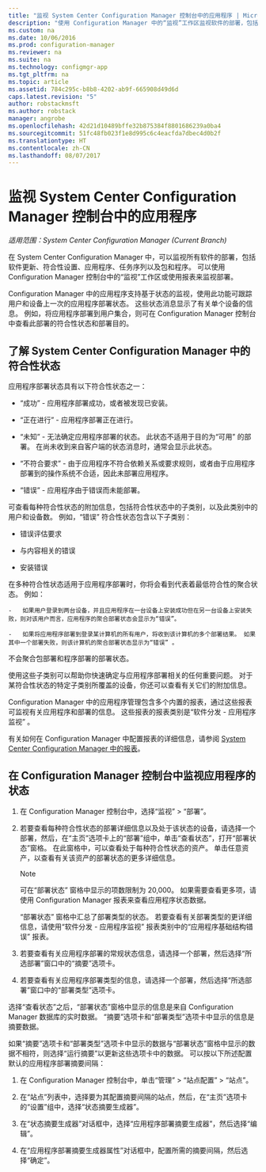 ```yaml
---
title: "监视 System Center Configuration Manager 控制台中的应用程序 | Microsoft Docs"
description: "使用 Configuration Manager 中的“监视”工作区监视软件的部署，包括更新、符合性设置和应用程序。"
ms.custom: na
ms.date: 10/06/2016
ms.prod: configuration-manager
ms.reviewer: na
ms.suite: na
ms.technology: configmgr-app
ms.tgt_pltfrm: na
ms.topic: article
ms.assetid: 784c295c-b8b8-4202-ab9f-665908d49d6d
caps.latest.revision: "5"
author: robstackmsft
ms.author: robstack
manager: angrobe
ms.openlocfilehash: 42d21d10489bffe32b875384f8801686239a0ba4
ms.sourcegitcommit: 51fc48fb023f1e8d995c6c4eacfda7dbec4d0b2f
ms.translationtype: HT
ms.contentlocale: zh-CN
ms.lasthandoff: 08/07/2017
---
```

# <a name="monitor-applications-from-the-system-center-configuration-manager-console"></a>监视 System Center Configuration Manager 控制台中的应用程序

*适用范围：System Center Configuration Manager (Current Branch)*


在 System Center Configuration Manager 中，可以监视所有软件的部署，包括软件更新、符合性设置、应用程序、任务序列以及包和程序。 可以使用 Configuration Manager 控制台中的“监视”工作区或使用报表来监视部署。  

 Configuration Manager 中的应用程序支持基于状态的监视，使用此功能可跟踪用户和设备上一次的应用程序部署状态。 这些状态消息显示了有关单个设备的信息。 例如，将应用程序部署到用户集合，则可在 Configuration Manager 控制台中查看此部署的符合性状态和部署目的。  

## <a name="learn-about-compliance-states-in-system-center-configuration-manager"></a>了解 System Center Configuration Manager 中的符合性状态
 应用程序部署状态具有以下符合性状态之一：  

-   “成功” - 应用程序部署成功，或者被发现已安装。  

-   “正在进行” - 应用程序部署正在进行。  

-   “未知” - 无法确定应用程序部署的状态。 此状态不适用于目的为“可用” 的部署。 在尚未收到来自客户端的状态消息时，通常会显示此状态。  

-   “不符合要求” - 由于应用程序不符合依赖关系或要求规则，或者由于应用程序部署到的操作系统不合适，因此未部署应用程序。  

-   “错误” - 应用程序由于错误而未能部署。  

可查看每种符合性状态的附加信息，包括符合性状态中的子类别，以及此类别中的用户和设备数。 例如，“错误”  符合性状态包含以下子类别：  

-   错误评估要求  

-   与内容相关的错误  

-   安装错误  

 在多种符合性状态适用于应用程序部署时，你将会看到代表着最低符合性的聚合状态。 例如：  

    -   如果用户登录到两台设备，并且应用程序在一台设备上安装成功但在另一台设备上安装失败，则对该用户而言，应用程序的聚合部署状态会显示为“错误”。  

    -   如果将应用程序部署到登录某计算机的所有用户，将收到该计算机的多个部署结果。 如果其中一个部署失败，则该计算机的聚合部署状态显示为“错误” 。  

不会聚合包部署和程序部署的部署状态。  

 使用这些子类别可以帮助你快速确定与应用程序部署相关的任何重要问题。 对于某符合性状态的特定子类别所覆盖的设备，你还可以查看有关它们的附加信息。  

 Configuration Manager 中的应用程序管理包含多个内置的报表，通过这些报表可监视有关应用程序和部署的信息。 这些报表的报表类别是“软件分发 - 应用程序监视” 。  

 有关如何在 Configuration Manager 中配置报表的详细信息，请参阅 [System Center Configuration Manager 中的报表](../../core/servers/manage/reporting.md)。  

## <a name="monitor-the-state-of-an-application-in-the-configuration-manager-console"></a>在 Configuration Manager 控制台中监视应用程序的状态  

1.  在 Configuration Manager 控制台中，选择“监视” > “部署”。  

3.  若要查看每种符合性状态的部署详细信息以及处于该状态的设备，请选择一个部署，然后，在“主页”选项卡上的“部署”组中，单击“查看状态”，打开“部署状态”窗格。 在此窗格中，可以查看处于每种符合性状态的资产。 单击任意资产，以查看有关该资产的部署状态的更多详细信息。  

    > [!NOTE]  
    >  可在“部署状态”  窗格中显示的项数限制为 20,000。 如果需要查看更多项，请使用 Configuration Manager 报表来查看应用程序状态数据。  
    >   
    >  “部署状态”  窗格中汇总了部署类型的状态。 若要查看有关部署类型的更详细信息，请使用“软件分发 - 应用程序监视”  报表类别中的“应用程序基础结构错误” 报表。  

4.  若要查看有关应用程序部署的常规状态信息，请选择一个部署，然后选择“所选部署”窗口中的“摘要”选项卡。  

5.  若要查看有关应用程序部署类型的信息，请选择一个部署，然后选择“所选部署”窗口中的“部署类型”选项卡。  

选择“查看状态”之后，“部署状态”窗格中显示的信息是来自 Configuration Manager 数据库的实时数据。 “摘要”选项卡和“部署类型”选项卡中显示的信息是摘要数据。

如果“摘要”选项卡和“部署类型”选项卡中显示的数据与“部署状态”窗格中显示的数据不相符，则选择“运行摘要”以更新这些选项卡中的数据。 可以按以下所述配置默认的应用程序部署摘要间隔：  

1. 在 Configuration Manager 控制台中，单击“管理” > “站点配置” > “站点”。

2. 在“站点”列表中，选择要为其配置摘要间隔的站点，然后，在“主页”选项卡的“设置”组中，选择“状态摘要生成器”。

3. 在“状态摘要生成器”对话框中，选择“应用程序部署摘要生成器”，然后选择“编辑”。  

4. 在“应用程序部署摘要生成器属性”对话框中，配置所需的摘要间隔，然后选择“确定”。  
